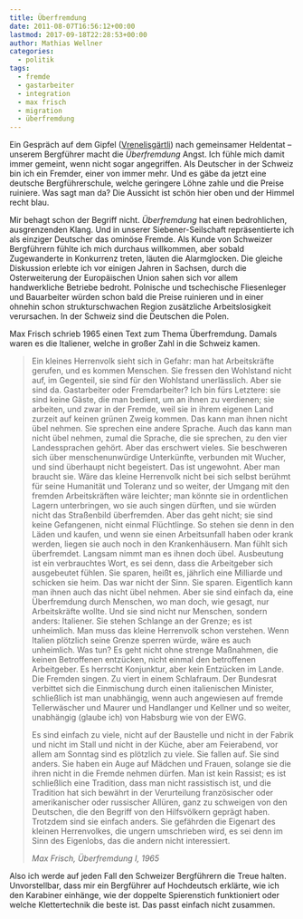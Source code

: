 ```yaml
---
title: Überfremdung
date: 2011-08-07T16:56:12+00:00
lastmod: 2017-09-18T22:28:53+00:00
author: Mathias Wellner
categories:
  - politik
tags:
  - fremde
  - gastarbeiter
  - integration
  - max frisch
  - migration
  - überfremdung
---
```

Ein Gespräch auf dem Gipfel ([Vrenelisgärtli](http://www.mwellner.de/2011/08/01/vrenelisgartli/)) nach gemeinsamer 
Heldentat &ndash; unserem Bergführer macht die _Überfremdung_ Angst. Ich fühle mich damit immer gemeint, wenn nicht 
sogar angegriffen. Als Deutscher in der Schweiz bin ich ein Fremder, einer von immer mehr. Und es gäbe da jetzt eine 
deutsche Bergführerschule, welche geringere Löhne zahle und die Preise ruiniere. Was sagt man da? Die Aussicht ist 
schön hier oben und der Himmel recht blau. 

Mir behagt schon der Begriff nicht. _Überfremdung_ hat einen bedrohlichen, ausgrenzenden Klang. Und in unserer 
Siebener-Seilschaft repräsentierte ich als einziger Deutscher das ominöse Fremde. Als Kunde von Schweizer Bergführern 
fühlte ich mich durchaus willkommen, aber sobald Zugewanderte in Konkurrenz treten, läuten die Alarmglocken. Die 
gleiche Diskussion erlebte ich vor einigen Jahren in Sachsen, durch die Osterweiterung der Europäischen Union sahen 
sich vor allem handwerkliche Betriebe bedroht. Polnische und tschechische Fliesenleger und Bauarbeiter würden schon 
bald die Preise ruinieren und in einer ohnehin schon strukturschwachen Region zusätzliche Arbeitslosigkeit verursachen. 
In der Schweiz sind die Deutschen die Polen. 

Max Frisch schrieb 1965 einen Text zum Thema Überfremdung. Damals waren es die Italiener, welche in großer Zahl in 
die Schweiz kamen. 

<blockquote class="blockquote">
Ein kleines Herrenvolk sieht sich in Gefahr: man hat Arbeitskräfte gerufen, und es kommen Menschen. Sie fressen den Wohlstand nicht auf, im Gegenteil, sie sind für den Wohlstand unerlässlich. Aber sie sind da. Gastarbeiter oder Fremdarbeiter? Ich bin fürs Letztere: sie sind keine Gäste, die man bedient, um an ihnen zu verdienen; sie arbeiten, und zwar in der Fremde, weil sie in ihrem eigenen Land zurzeit auf keinen grünen Zweig kommen. Das kann man ihnen nicht übel nehmen. Sie sprechen eine andere Sprache. Auch das kann man nicht übel nehmen, zumal die Sprache, die sie sprechen, zu den vier Landessprachen gehört. Aber das erschwert vieles. Sie beschweren sich über menschenunwürdige Unterkünfte, verbunden mit Wucher, und sind überhaupt nicht begeistert. Das ist ungewohnt. Aber man braucht sie. Wäre das kleine Herrenvolk nicht bei sich selbst berühmt für seine Humanität und Toleranz und so weiter, der Umgang mit den fremden Arbeitskräften wäre leichter; man könnte sie in ordentlichen Lagern unterbringen, wo sie auch singen dürften, und sie würden nicht das Straßenbild überfremden. Aber das geht nicht; sie sind keine Gefangenen, nicht einmal Flüchtlinge. So stehen sie denn in den Läden und kaufen, und wenn sie einen Arbeitsunfall haben oder krank werden, liegen sie auch noch in den Krankenhäusern. Man fühlt sich überfremdet. Langsam nimmt man es ihnen doch übel. Ausbeutung ist ein verbrauchtes Wort, es sei denn, dass die Arbeitgeber sich ausgebeutet fühlen. Sie sparen, heißt es, jährlich eine Milliarde und schicken sie heim. Das war nicht der Sinn. Sie sparen. Eigentlich kann man ihnen auch das nicht übel nehmen. Aber sie sind einfach da, eine Überfremdung durch Menschen, wo man doch, wie gesagt, nur Arbeitskräfte wollte. Und sie sind nicht nur Menschen, sondern anders: Italiener. Sie stehen Schlange an der Grenze; es ist unheimlich. Man muss das kleine Herrenvolk schon verstehen. Wenn Italien plötzlich seine Grenze sperren würde, wäre es auch unheimlich. Was tun? Es geht nicht ohne strenge Maßnahmen, die keinen Betroffenen entzücken, nicht einmal den betroffenen Arbeitgeber. Es herrscht Konjunktur, aber kein Entzücken im Lande. Die Fremden singen. Zu viert in einem Schlafraum. Der Bundesrat verbittet sich die Einmischung durch einen italienischen Minister, schließlich ist man unabhängig, wenn auch angewiesen auf fremde Tellerwäscher und Maurer und Handlanger und Kellner und so weiter, unabhängig (glaube ich) von Habsburg wie von der EWG.

Es sind einfach zu viele, nicht auf der Baustelle und nicht in der Fabrik und nicht im Stall und nicht in der Küche, aber am Feierabend, vor allem am Sonntag sind es plötzlich zu viele. Sie fallen auf. Sie sind anders. Sie haben ein Auge auf Mädchen und Frauen, solange sie die ihren nicht in die Fremde nehmen dürfen. Man ist kein Rassist; es ist schließlich eine Tradition, dass man nicht rassistisch ist, und die Tradition hat sich bewährt in der Verurteilung französischer oder amerikanischer oder russischer Allüren, ganz zu schweigen von den Deutschen, die den Begriff von den Hilfsvölkern geprägt haben. Trotzdem sind sie einfach anders. Sie gefährden die Eigenart des kleinen Herrenvolkes, die ungern umschrieben wird, es sei denn im Sinn des Eigenlobs, das die andern nicht interessiert.
 
<cite>Max Frisch, Überfremdung I, 1965</cite>
</blockquote>

Also ich werde auf jeden Fall den Schweizer Bergführern die Treue halten. Unvorstellbar, dass mir ein Bergführer auf Hochdeutsch erklärte, wie ich den Karabiner einhänge, wie der doppelte Spierenstich funktioniert oder welche Klettertechnik die beste ist. Das passt einfach nicht zusammen.